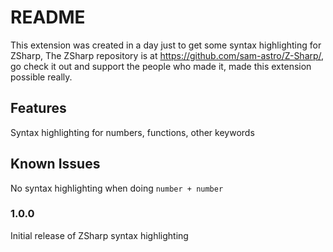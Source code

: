 # README

This extension was created in a day just to get some syntax highlighting for ZSharp,
The ZSharp repository is at https://github.com/sam-astro/Z-Sharp/, go check it out
and support the people who made it, made this extension possible really.

## Features

Syntax highlighting for numbers, functions, other keywords

## Known Issues

No syntax highlighting when doing `number + number`

### 1.0.0

Initial release of ZSharp syntax highlighting
